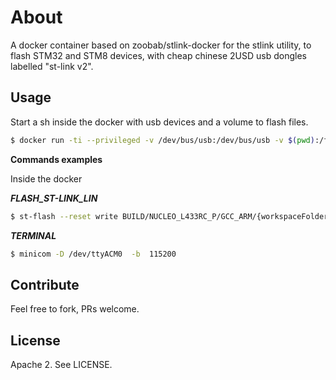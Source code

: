 # About

A docker container based on   zoobab/stlink-docker  for the stlink utility, to flash STM32 and STM8 devices, with cheap chinese 2USD usb dongles labelled "st-link v2".


## Usage

Start a sh inside the docker with usb devices and a volume to flash files.

```bash
$ docker run -ti --privileged -v /dev/bus/usb:/dev/bus/usb -v $(pwd):/files:cached altefe4/docker-stlink-tools:0.2 sh
```

**Commands examples**

Inside the docker

***FLASH_ST-LINK_LIN***
```bash
$ st-flash --reset write BUILD/NUCLEO_L433RC_P/GCC_ARM/{workspaceFolderBasename}.bin  0x8000000 && echo BUILD and FLASH DONE
```

***TERMINAL***
```bash
$ minicom -D /dev/ttyACM0  -b  115200
```

## Contribute

Feel free to fork, PRs welcome.

## License

Apache 2. See LICENSE.
